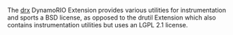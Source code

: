 The [drx](http://dynamorio.org/page_drx.html) DynamoRIO Extension provides various
utilities for instrumentation and sports a BSD license, as opposed to the drutil Extension
which also contains instrumentation utilities but uses an LGPL 2.1 license.
